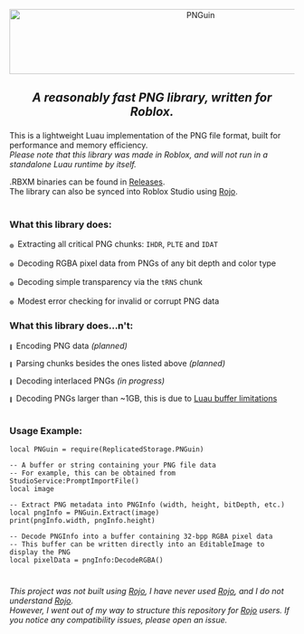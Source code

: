 <p align="center"> <a href="#"><img width="660" height="115" alt="PNGuin" src="https://github.com/user-attachments/assets/abfd8903-b8b0-490d-b29b-933d272b8ef6"/></a> </p>

## <p align="center"> *A reasonably fast PNG library, written for Roblox.* </p>

This is a lightweight Luau implementation of the PNG file format, built for performance and memory efficiency.
<br> *Please note that this library was made in Roblox, and will not run in a standalone Luau runtime by itself.*

.RBXM binaries can be found in [Releases](https://github.com/LiterallyWize/PNGuin/releases).
<br> The library can also be synced into Roblox Studio using [Rojo](https://github.com/rojo-rbx/rojo).

#

### What this library does:

<sup><sub><sub>🟢</sup></sub></sub>  Extracting all critical PNG chunks: `IHDR`, `PLTE` and `IDAT`

<sup><sub><sub>🟢</sup></sub></sub>  Decoding RGBA pixel data from PNGs of any bit depth and color type

<sup><sub><sub>🟢</sup></sub></sub>  Decoding simple transparency via the `tRNS` chunk

<sup><sub><sub>🟢</sup></sub></sub>  Modest error checking for invalid or corrupt PNG data

### What this library does...n't:

<sup><sub><sub>🔴</sup></sub></sub>  Encoding PNG data *(planned)*
 
<sup><sub><sub>🔴</sup></sub></sub>  Parsing chunks besides the ones listed above *(planned)*
 
<sup><sub><sub>🔴</sup></sub></sub>  Decoding interlaced PNGs *(in progress)*
 
<sup><sub><sub>🔴</sup></sub></sub>  Decoding PNGs larger than ~1GB, this is due to [Luau buffer limitations](https://luau.org/library#buffer-library)

#

### Usage Example:
```luau
local PNGuin = require(ReplicatedStorage.PNGuin)

-- A buffer or string containing your PNG file data
-- For example, this can be obtained from StudioService:PromptImportFile()
local image

-- Extract PNG metadata into PNGInfo (width, height, bitDepth, etc.)
local pngInfo = PNGuin.Extract(image)
print(pngInfo.width, pngInfo.height)

-- Decode PNGInfo into a buffer containing 32-bpp RGBA pixel data
-- This buffer can be written directly into an EditableImage to display the PNG
local pixelData = pngInfo:DecodeRGBA()
```

#

###### This project was not built using [Rojo](https://github.com/rojo-rbx/rojo), I have never used [Rojo](https://github.com/rojo-rbx/rojo), and I do not understand [Rojo](https://github.com/rojo-rbx/rojo). <br> However, I went out of my way to structure this repository for [Rojo](https://github.com/rojo-rbx/rojo) users. If you notice any compatibility issues, please open an issue.
